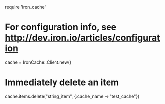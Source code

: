 require 'iron_cache'

# For configuration info, see http://dev.iron.io/articles/configuration
cache = IronCache::Client.new()

# Immediately delete an item
cache.items.delete("string_item", {:cache_name => "test_cache"})

